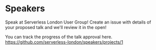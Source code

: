 # Speakers

Speak at Serverless London User Group! Create an issue with details of your proposed talk and we'll review it in the open!

You can track the progress of the talk approval here. https://github.com/serverless-london/speakers/projects/1
